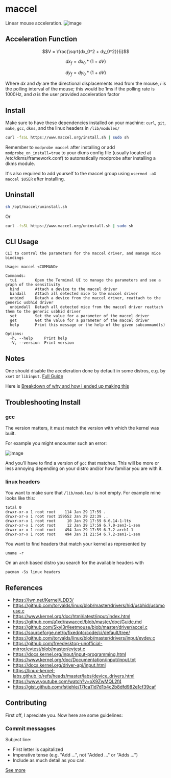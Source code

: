 # maccel

Linear mouse acceleration.
![image](https://github.com/Gnarus-G/maccel/assets/37311893/f45bc4bc-f7a0-43b0-9e8c-b3f6fb958d4c)

## Acceleration Function

$$V = \frac{\sqrt{dx_0^2 + dy_0^2}}{i}$$

$$dx_f = dx_0 * (1 + aV)$$

$$dy_f = dy_0 * (1 + aV)$$

Where $dx$ and $dy$ are the directional displacements read from the mouse,
$i$ is the polling interval of the mouse; this would be 1ms if the polling rate is 1000Hz,
and $a$ is the user provided
acceleration factor

## Install

Make sure to have these dependencies installed on your machine:
`curl`, `git`, `make`, `gcc`, `dkms`, and the linux headers in `/lib/modules/`

```sh
curl -fsSL https://www.maccel.org/install.sh | sudo sh
```

Remember to `modprobe maccel` after installing or add `modprobe_on_install=true` to your dkms
config file (usually located at /etc/dkms/framework.conf) to automatically modprobe after installing
a dkms module.

It's also required to add yourself to the maccel group using `usermod -aG maccel $USER` after installing.

## Uninstall

```sh
sh /opt/maccel/uninstall.sh
```

Or

```sh
curl -fsSL https://www.maccel.org/uninstall.sh | sudo sh
```

## CLI Usage

```
CLI to control the parameters for the maccel driver, and manage mice bindings

Usage: maccel <COMMAND>

Commands:
  tui        Open the Terminal UI to manage the parameters and see a graph of the sensitivity
  bind       Attach a device to the maccel driver
  bindall    Attach all detected mice to the maccel driver
  unbind     Detach a device from the maccel driver, reattach to the generic usbhid driver
  unbindall  Detach all detected mice from the maccel driver reattach them to the generic usbhid driver
  set        Set the value for a parameter of the maccel driver
  get        Get the value for a parameter of the maccel driver
  help       Print this message or the help of the given subcommand(s)

Options:
  -h, --help     Print help
  -V, --version  Print version
```

## Notes

One should disable the acceleration done by default in some distros, e.g. by `xset` or `libinput`.
[Full Guide](https://wiki.archlinux.org/title/Mouse_acceleration#Disabling_mouse_acceleration)

Here is [Breakdown of why and how I ended up making this](https://www.bytin.tech/blog/maccel/)

## Troubleshooting Install

### gcc

The version matters, it must match the version with which the kernel was built.

For example you might encounter such an error:

![image](https://github.com/Gnarus-G/maccel/assets/37311893/6147e20a-a132-4132-a45e-2af3dc035552)

And you'll have to find a version of `gcc` that matches. This will be more or less annoying
depending on your distro and/or how familiar you are with it.

### linux headers

You want to make sure that `/lib/modules/` is not empty. For example mine looks like this:

```
total 0
drwxr-xr-x 1 root root    114 Jan 29 17:59 .
drwxr-xr-x 1 root root 159552 Jan 29 22:39 ..
drwxr-xr-x 1 root root     10 Jan 29 17:59 6.6.14-1-lts
drwxr-xr-x 1 root root     12 Jan 29 17:59 6.7.0-zen3-1-zen
drwxr-xr-x 1 root root    494 Jan 29 17:59 6.7.2-arch1-1
drwxr-xr-x 1 root root    494 Jan 31 21:54 6.7.2-zen1-1-zen
```

You want to find headers that match your kernel as represented by

```
uname -r
```

On an arch based distro you search for the available headers with

```
pacman -Ss linux headers
```

## References

- https://lwn.net/Kernel/LDD3/
- https://github.com/torvalds/linux/blob/master/drivers/hid/usbhid/usbmouse.c
- https://www.kernel.org/doc/html/latest/input/index.html
- https://github.com/a1xd/rawaccel/blob/master/doc/Guide.md
- https://github.com/Skyl3r/leetmouse/blob/master/driver/accel.c
- https://sourceforge.net/p/fixedptc/code/ci/default/tree/
- https://github.com/torvalds/linux/blob/master/drivers/input/evdev.c
- https://github.com/freedesktop-unofficial-mirror/evtest/blob/master/evtest.c
- https://docs.kernel.org/input/input-programming.html
- https://www.kernel.org/doc/Documentation/input/input.txt
- https://docs.kernel.org/driver-api/input.html
- https://linux-kernel-labs.github.io/refs/heads/master/labs/device_drivers.html
- https://www.youtube.com/watch?v=oX9ZwMQL2f4
- https://gist.github.com/fstiehle/17fca11d7d1b4c2b8dfd982e1cf39caf

## Contributing

First off, I apreciate you. Now here are some guidelines:

### Commit messagses

Subject line:

- First letter is capitalized
- Imperative tense (e.g. "Add ...", not "Added ..." or "Adds ...")
- Include as much detail as you can.

[See more](https://github.com/Gnarus-G/maccel/blob/main/CONTRIBUTING.md)
